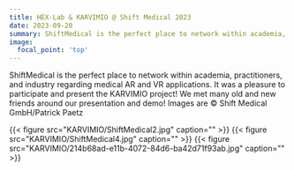 ```yaml
---
title: HEX-Lab & KARVIMIO @ Shift Medical 2023
date: 2023-09-20
summary: ShiftMedical is the perfect place to network within academia, practitioners, and industry regarding medical AR and VR applications. It was a pleasure to participate and present the KARVIMIO project! We met many old and new friends around our presentation and demo.
image:
  focal_point: 'top'
---
```


ShiftMedical is the perfect place to network within academia, practitioners, and industry regarding medical AR and VR applications. It was a pleasure to participate and present the KARVIMIO project! We met many old and new friends around our presentation and demo! Images are © Shift Medical GmbH/Patrick Paetz

{{< figure src="KARVIMIO/ShiftMedical2.jpg" caption="" >}}
{{< figure src="KARVIMIO/ShiftMedical4.jpg" caption="" >}}
{{< figure src="KARVIMIO/214b68ad-e11b-4072-84d6-ba42d71f93ab.jpg" caption="" >}}
